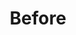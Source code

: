 ---
title: Before
template: image-with-link
heading-level: 3
text-color: maroon
background-color: teal
image-source: before.png
image-alt-text: A screenshot of government website form with a wall of words and a multiple choice question buried at the bottom.
link: https://ocrportal.hhs.gov/ocr/smartscreen/main.jsf
---